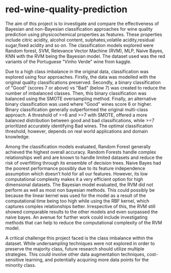 # red-wine-quality-prediction

The aim of this project is to investigate and compare the effectiveness of Bayesian and non-Bayesian classification approaches for wine quality prediction using physicochemical properties as features. These properties include citric acidity, alcohol content, sulphates,volatile acidity,residual sugar,fixed acidity and so on. The classification models explored were Random forest, SVM, Relevance Vector Machine (RVM), MLP, Naive Bayes, KNN with the RVM being the Bayesian model.
The dataset used was the red variants of the Portuguese "Vinho Verde" wine from kaggle.

Due to a high class imbalance in the original data, classification
was explored using four approaches. Firstly, the data was modelled with the original quality classifications preserved.
Secondly, a binary classification of "Good" (scores 7 or above) vs "Bad" (below 7) was created to reduce the
number of imbalanced classes. Then, this binary classification was balanced using the SMOTE oversampling
method. Finally, an alternative binary classification was used where "Good" wines score 6 or
higher. Binary classification generally outperformed the original multi-class
approach. A threshold of >=6 and >=7 with SMOTE, offered a more balanced distribution between good
and bad classifications, while >=7 prioritized accurately identifying Bad wines. The optimal classification
threshold, however, depends on real world applications and domain knowledge.

Among the classification models evaluated, Random Forest generally achieved the highest overall accuracy.
Random Forests handle complex relationships well and are known to handle limited datasets and reduce
the risk of overfitting through its ensemble of decision trees. Naive Bayes had the poorest performance
possibly due to its feature independence assumption which doesn’t hold for all our features. However, its
low computational complexity makes it a very efficient option for high dimensional datasets. The Bayesian
model evaluated, the RVM did not perform as well as most non bayesian methods. This could possibly be
because the linear kernel was used for the model as a result of the computational time being too high while
using the RBF kernel, which captures complex relationships better. Irrespective of this, the RVM still showed
comparable results to the other models and even surpassed the naive bayes. An avenue for further work could
include investigating methods that can help to reduce the computational complexity of the RVM model.

A critical challenge this project faced is the class imbalance within the dataset. While undersampling
techniques were not explored in order to preserve the majority class, future research should utilize multiple
strategies. This could involve other data augmentation techniques, cost-sensitive learning, and potentially
acquiring more data points for the minority class.
